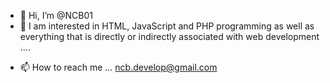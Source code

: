 - 👋 Hi, I’m @NCB01
- 👀 I am interested in HTML, JavaScript and PHP programming as well as everything that is directly or indirectly associated with web development ....
<!--- 🌱 I’m currently learning ...--->
<!--- 💞️ I’m looking to collaborate on ...--->
- 📫 How to reach me ... ncb.develop@gmail.com 

<!---
NCB01/NCB01 is a ✨ special ✨ repository because its `README.md` (this file) appears on your GitHub profile.
You can click the Preview link to take a look at your changes.
--->
